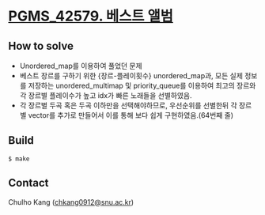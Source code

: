 # [PGMS_42579. 베스트 앨범](https://programmers.co.kr/learn/courses/30/lessons/42579)

## How to solve
* Unordered_map를 이용하여 풀었던 문제
* 베스트 장르를 구하기 위한 {장르-플레이횟수} unordered_map과, 모든 실제 정보를 저장하는 unordered_multimap 및 priority_queue를 이용하여 최고의 장르와 각 장르별 플레이수가 높고 idx가 빠른 노래들을 선별하였음.
* 각 장르별 두곡 혹은 두곡 이하만을 선택해야하므로, 우선순위를 선별한뒤 각 장르별 vector를 추가로 만들어서 이를 통해 보다 쉽게 구현하였음.(64번째 줄)

## Build

```
$ make
```

## Contact
Chulho Kang ([chkang0912@snu.ac.kr](mailto:chkang0912@snu.ac.kr))


